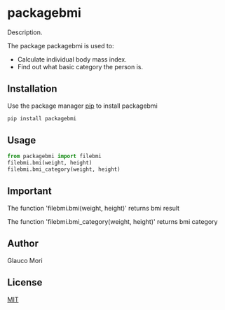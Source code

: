 # packagebmi

Description. 

The package packagebmi is used to:
- Calculate individual body mass index.
- Find out what basic category the person is.

## Installation

Use the package manager [pip](https://pip.pypa.io/en/stable/) to install packagebmi

```bash
pip install packagebmi
```

## Usage

```python
from packagebmi import filebmi
filebmi.bmi(weight, height)
filebmi.bmi_category(weight, height)
```

## Important

The function 'filebmi.bmi(weight, height)' returns bmi result

The function 'filebmi.bmi_category(weight, height)' returns bmi category

## Author
Glauco Mori

## License
[MIT](LICENSE.txt)